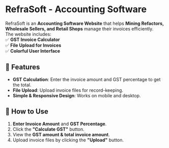 
# RefraSoft - Accounting Software

RefraSoft is an **Accounting Software Website** that helps **Mining Refactors, Wholesale Sellers, and Retail Shops** manage their invoices efficiently.  
The website includes:  
✅ **GST Invoice Calculator**  
✅ **File Upload for Invoices**  
✅ **Colorful User Interface**  

## 🌟 Features
- **GST Calculation**: Enter the invoice amount and GST percentage to get the total.
- **File Upload**: Upload invoice files for record-keeping.
- **Simple & Responsive Design**: Works on mobile and desktop.

## 🚀 How to Use
1. **Enter Invoice Amount** and **GST Percentage**.
2. Click the **"Calculate GST"** button.
3. View the **GST amount & total invoice amount**.
4. Upload invoice files by clicking the **"Upload"** button.

